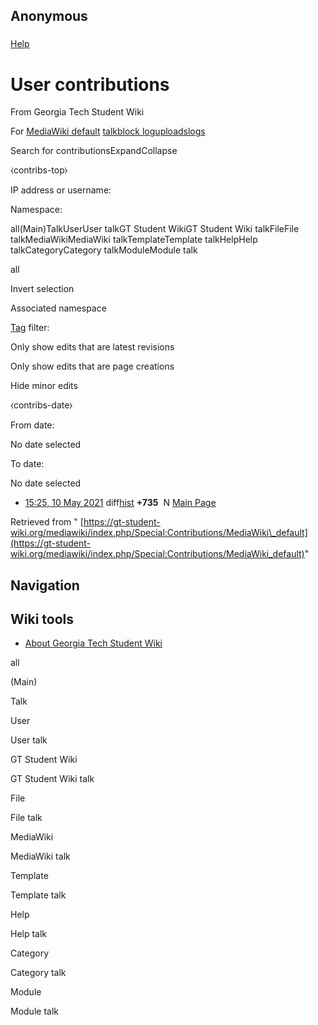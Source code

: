 ## Anonymous

### 
[Help](https://www.mediawiki.org/wiki/Special:MyLanguage/Help:User_contributions)

# User contributions

From Georgia Tech Student Wiki

For [MediaWiki default](https://gt-student-wiki.org/mediawiki/index.php?title=User:MediaWiki_default&action=edit&redlink=1 "User:MediaWiki default (page does not exist)") [talk](https://gt-student-wiki.org/mediawiki/index.php?title=User_talk:MediaWiki_default&action=edit&redlink=1 "User talk:MediaWiki default (page does not exist)")[block log](https://gt-student-wiki.org/mediawiki/index.php?title=Special:Log/block&page=User%3AMediaWiki+default "Special:Log/block")[uploads](https://gt-student-wiki.org/mediawiki/index.php/Special:ListFiles/MediaWiki_default "Special:ListFiles/MediaWiki default")[logs](https://gt-student-wiki.org/mediawiki/index.php/Special:Log/MediaWiki_default "Special:Log/MediaWiki default")

Search for contributionsExpandCollapse

⧼contribs-top⧽

IP address or username:

Namespace:

all(Main)TalkUserUser talkGT Student WikiGT Student Wiki talkFileFile talkMediaWikiMediaWiki talkTemplateTemplate talkHelpHelp talkCategoryCategory talkModuleModule talk

all

Invert selection

Associated namespace

[Tag](https://gt-student-wiki.org/mediawiki/index.php/Special:Tags "Special:Tags") filter:

Only show edits that are latest revisions

Only show edits that are page creations

Hide minor edits

⧼contribs-date⧽

From date:

No date selected

To date:

No date selected


- [15:25, 10 May 2021](https://gt-student-wiki.org/mediawiki/index.php?title=Main_Page&oldid=1 "Main Page") diff[hist](https://gt-student-wiki.org/mediawiki/index.php?title=Main_Page&action=history "Main Page") **+735** ‎ N [Main Page](https://gt-student-wiki.org/mediawiki/index.php/Main_Page "Main Page")
‎


Retrieved from " [https://gt-student-wiki.org/mediawiki/index.php/Special:Contributions/MediaWiki\_default](https://gt-student-wiki.org/mediawiki/index.php/Special:Contributions/MediaWiki_default)"

## Navigation

## Wiki tools

- [About Georgia Tech Student Wiki](https://gt-student-wiki.org/mediawiki/index.php/GT_Student_Wiki:About "GT Student Wiki:About")

all

(Main)

Talk

User

User talk

GT Student Wiki

GT Student Wiki talk

File

File talk

MediaWiki

MediaWiki talk

Template

Template talk

Help

Help talk

Category

Category talk

Module

Module talk